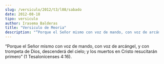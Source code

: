 ```yaml
---
slug: /versiculo/2012/t3/l08/sabado
date: 2012-08-18
tipo: versiculo
author: Irasema Balderas
title: "Versiculo de Meoria"
description: "“Porque el Señor mismo con voz de mando, con voz de arcángel, y con trompeta  de Dios, descenderá del cielo; y los muertos en Cristo resucitarán primero” (1  Tesalonicenses 4:16)."
---
```


“Porque el Señor mismo con voz de mando, con voz de arcángel, y con trompeta de Dios, descenderá del cielo; y los muertos en Cristo resucitarán primero” (1 Tesalonicenses 4:16).
